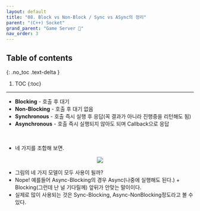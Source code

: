 ```yaml
---
layout: default
title: "08. Block vs Non-Block / Sync vs ASync의 정리"
parent: "(C++) Socket"
grand_parent: "Game Server 👾"
nav_order: 3
---
```


## Table of contents
{: .no_toc .text-delta }

1. TOC
{:toc}

---

* **Blocking** - 호출 후 대기
* **Non-Blocking** - 호출 후 대기 없음
* **Synchronous** - 호출 즉시 실행 후 응답(꼭 결과가 아니라 진행중을 리턴해도 됨)
* **Asynchronous** - 호출 즉시 실행되지 않아도 되며 Callback으로 응답

<br>

* 네 가지를 조합해 보면.

<p align="center">
  <img src="https://taehyungs-programming-blog.github.io/blog/assets/images/cpp/iocp/iocp-33-1.png" style="border-radius:5%;border:1px solid #e6e1e8"/>
</p>

* 그림의 네 가지 모델이 모두 사용이 될까?
* Nope! 예를들어 Async-Blocking의 경우 Async(나중에 실행해도 된다.) + Blocking(그런데 난 널 기다릴께) 앞뒤가 안맞는 말이이다.
* 실제로 많이 사용되는 것은 Sync-Blocking, Async-NonBlocking정도라고 볼 수 있다.